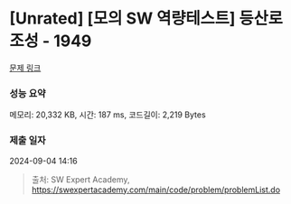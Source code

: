 # [Unrated] [모의 SW 역량테스트] 등산로 조성 - 1949 

[문제 링크](https://swexpertacademy.com/main/code/problem/problemDetail.do?contestProbId=AV5PoOKKAPIDFAUq) 

### 성능 요약

메모리: 20,332 KB, 시간: 187 ms, 코드길이: 2,219 Bytes

### 제출 일자

2024-09-04 14:16



> 출처: SW Expert Academy, https://swexpertacademy.com/main/code/problem/problemList.do